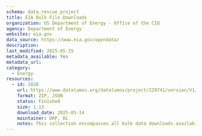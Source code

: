 ```yaml
---
schema: data_rescue_project 
title: EIA Bulk File Downloads
organization: US Department of Energy - Office of the CIO
agency: Department of Energy
websites: eia.gov
data_source: https://www.eia.gov/opendata/
description: 
last_modified: 2025-05-15
metadata_available: Yes
metadata_url: 
category:
  - Energy 
resources:
  - id: 1028
    url: https://www.datalumos.org/datalumos/project/229741/version/V1/view
    format: ZIP, JSON
    status: Finished
    size: 1.13
    download_date: 2025-05-14
    maintainer: DRP, DL
    notes: This collection encompasses all bulk data downloads available on EIA's open data site on 5/14/2025. The manifest.txt files provides descriptions of the included datasets in a JSON format. The datasets are divided by subject. Survey forms used to collect the data are available here https://www.eia.gov/survey/
---
```

